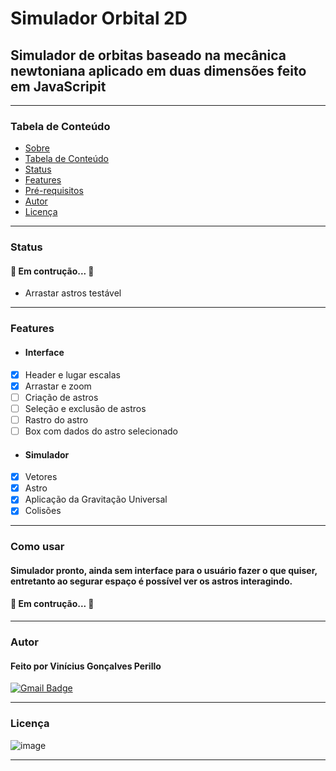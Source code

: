 # Simulador Orbital 2D
 ## Simulador de orbitas baseado na mecânica newtoniana aplicado em duas dimensões feito em JavaScripit
 ***
 ### Tabela de Conteúdo
  - [Sobre](https://github.com/ViniciusPerillo/Simulador-Orbital-2D-em-JavaScripit#simulador-orbital-2d)
  - [Tabela de Conteúdo](https://github.com/ViniciusPerillo/Simulador-Orbital-2D-em-JavaScripit#tabela-de-conteudo)
  - [Status](https://github.com/ViniciusPerillo/Simulador-Orbital-2D-em-JavaScripit#status)
  - [Features](https://github.com/ViniciusPerillo/Simulador-Orbital-2D-em-JavaScripit#features)
  - [Pré-requisitos](https://github.com/ViniciusPerillo/Simulador-Orbital-2D-em-JavaScripit#pré-requisitos)
  - [Autor](https://github.com/ViniciusPerillo/Simulador-Orbital-2D-em-JavaScripit#autor)
  - [Licença](https://github.com/ViniciusPerillo/Simulador-Orbital-2D-em-JavaScripit#licença)
 ***
 ### Status
  #### 🚧 Em contrução... 🚧
   - Arrastar astros testável
 ***
 ### Features
  - #### Interface
   - [x] Header e lugar escalas
   - [x] Arrastar e zoom
   - [ ] Criação de astros
   - [ ] Seleção e exclusão de astros
   - [ ] Rastro do astro
   - [ ] Box com dados do astro selecionado
  - #### Simulador
   - [x] Vetores 
   - [x] Astro
   - [x] Aplicação da Gravitação Universal
   - [x] Colisões
 ***
 ### Como usar
  #### Simulador pronto, ainda sem interface para o usuário fazer o que quiser, entretanto ao segurar espaço é possível ver os astros interagindo.
  #### 🚧 Em contrução... 🚧
 ***
 ### Autor
  #### Feito por Vinícius Gonçalves Perillo
  [![Gmail Badge](https://img.shields.io/badge/-vinicius.perillo25@gmail.com-c14438?style=flat-square&logo=Gmail&logoColor=white&link=mailto:vinicius.perillo25@gmail.com)](mailto:vinicius.perillo25@gmail.com)
 ***
 ### Licença
  ![image](https://user-images.githubusercontent.com/76188994/110950964-40409380-8323-11eb-8e72-bb8ff54c6c79.png)
 ***
